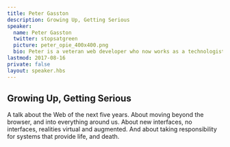 ```yaml
---
title: Peter Gasston
description: Growing Up, Getting Serious
speaker:
  name: Peter Gasston
  twitter: stopsatgreen
  picture: peter_opie_400x400.png
  bio: Peter is a veteran web developer who now works as a technologist at rehabstudio on projects for clients including Google and Facebook, and in partnership with some of the world’s biggest creative agencies. He’s the author of The Book of CSS3 and The Modern Web, and has written for Net Magazine, Smashing Magazine and A List Apart.
lastmod: 2017-08-16
private: false
layout: speaker.hbs
---
```


## Growing Up, Getting Serious

A talk about the Web of the next five years. About moving beyond the browser, and into everything around us. About new interfaces, no interfaces, realities virtual and augmented. And about taking responsibility for systems that provide life, and death.
